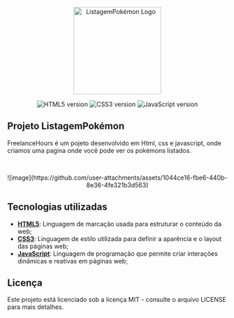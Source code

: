 <p align="center"><img src=".github/logo.png" width="200" alt="ListagemPokémon Logo"></a></p>

<p align="center">
  <img alt="HTML5 version" src="https://img.shields.io/static/v1?label=html5&message=5&color=E34F26&labelColor=18181B">
<img alt="CSS3 version" src="https://img.shields.io/static/v1?label=css3&message=3&color=1572B6&labelColor=18181B">
<img alt="JavaScript version" src="https://img.shields.io/static/v1?label=javascript&message=ES6&color=F7DF1E&labelColor=18181B">

</p>

## Projeto ListagemPokémon

FreelanceHours é um pojeto desenvolvido em Html, css e javascript, onde criamos uma pagina onde você pode ver os pokémons listados.

<br>

<p align="center">
   ![image](https://github.com/user-attachments/assets/1044ce16-fbe6-440b-8e36-4fe321b3d563)
</p>

## Tecnologias utilizadas

- [**HTML5**](https://www.php.net/): Linguagem de marcação usada para estruturar o conteúdo da web;
- [**CSS3**](https://laravel.com/): Linguagem de estilo utilizada para definir a aparência e o layout das páginas web;
- [**JavaScript**](https://laravel-livewire.com/): Linguagem de programação que permite criar interações dinâmicas e reativas em páginas web;


## Licença

Este projeto está licenciado sob a licença MIT - consulte o arquivo LICENSE para mais detalhes.
